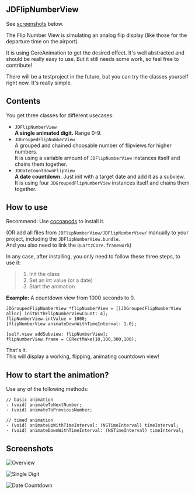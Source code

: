 JDFlipNumberView
------------------

See [screenshots](#screenshots) below.

The Flip Number View is simulating an analog flip display (like those for the departure time on the airport).

It is using CoreAnimation to get the desired effect. It's well abstracted and should be really easy to use. But it still needs some work, so feel free to contribute!

There will be a testproject in the future, but you can try the classes yourself right now. It's really simple.


## Contents

You get three classes for different usecases:

- `JDFlipNumberView`  
  __A single animated digit.__ Range 0-9.
- `JDGroupedFlipNumberView`  
  A grouped and chained choosable number of flipviews for higher numbers.  
  It is using a variable amount of `JDFlipNumberView` instances itself and chains them together.
- `JDDateCountdownFlipView`  
  __A date countdown.__ Just init with a target date and add it as a subview.  
  It is using four `JDGroupedFlipNumberView` instances itself and chains them together.

## How to use

Recommend: Use [cocoapods] to install it.  

(OR add all files from `JDFlipNumberView/JDFlipNumberView/` manually to your project, including the `JDFlipNumberView.bundle`.  
And you also need to link the `QuartzCore.framework`)

In any case, after installing, you only need to follow these three steps, to use it:

> 1. Init the class
> 2. Set an int value (or a date)
> 3. Start the animation

__Example:__ A countdown view from 1000 seconds to 0.

    JDGroupedFlipNumberView *flipNumberView = [[JDGroupedFlipNumberView alloc] initWithFlipNumberViewCount: 4];
    flipNumberView.intValue = 1000;
    [flipNumberView animateDownWithTimeInterval: 1.0];
    
    [self.view addSubview: flipNumberView];
    flipNumberView.frame = CGRectMake(10,100,300,100);

That's it.  
This will display a working, flipping, animating countdown view!

## How to start the animation?

Use any of the following methods:

    // basic animation
    - (void) animateToNextNumber;
    - (void) animateToPreviousNumber;
    
    // timed animation
    - (void) animateUpWithTimeInterval: (NSTimeInterval) timeInterval;
    - (void) animateDownWithTimeInterval: (NSTimeInterval) timeInterval;

## Screenshots

![Overview](https://raw.github.com/jaydee3/JDFlipNumberView/master/Screenshots/menu.png "Overview")

![Single Digit](https://raw.github.com/jaydee3/JDFlipNumberView/master/Screenshots/singledigit.png "Single Digit")

![Date Countdown](https://raw.github.com/jaydee3/JDFlipNumberView/master/Screenshots/datecountdown.png "Date Countdown")


[cocoapods]: https://github.com/CocoaPods/CocoaPods/